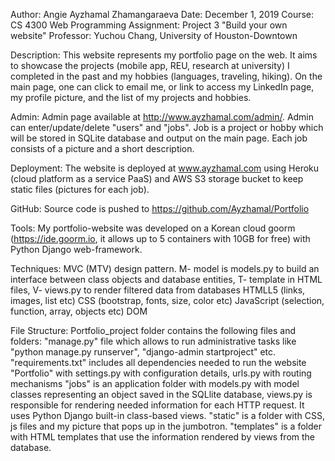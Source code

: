 
Author: 	Angie Ayzhamal Zhamangaraeva
Date:   	December 1, 2019 
Course: 	CS 4300 Web Programming
Assignment: Project 3 "Build your own website"
Professor:  Yuchou Chang, University of Houston-Downtown 


Description: 	This website represents my portfolio page on the web. It aims to showcase the projects (mobile app, REU, research at university) I completed in the past and my hobbies (languages, traveling, hiking). On the main page, one can click to email me, or link to access my LinkedIn page, my profile picture, and the list of my projects and hobbies. 

Admin: 			Admin page available at http://www.ayzhamal.com/admin/. Admin can enter/update/delete "users" and "jobs". Job is a project or hobby which will be stored in SQLite database and output on the main page. Each job consists of a picture and a short description.


Deployment:		 The website is deployed at www.ayzhamal.com using Heroku (cloud platform as a service PaaS) and AWS S3 storage bucket to keep static files (pictures for each job). 

GitHub:			 Source code is pushed to https://github.com/Ayzhamal/Portfolio 

Tools: 			 My portfolio-website was developed on a Korean cloud goorm (https://ide.goorm.io, it allows up to 5 containers with 10GB for free) with Python Django web-framework.

Techniques: 	MVC (MTV) design pattern. M- model is models.py to build an interface between class objects and database entities, T- template in HTML files, V- views.py to render filtered data from databases
				HTMLL5 (links, images, list etc)
				CSS (bootstrap, fonts, size, color etc)
				JavaScript (selection, function, array, objects etc)
				DOM

File Structure:	Portfolio_project folder contains the following files and folders:
				"manage.py" file which allows to run administrative tasks like "python manage.py runserver", "django-admin startproject" etc. 
				"requirements.txt" includes all dependencies needed to run the website 
				"Portfolio" with settings.py with configuration details, urls.py with routing mechanisms
				"jobs" is an application folder with models.py with model classes representing an object saved in the SQLlite database, views.py is responsible for rendering needed information for each HTTP request. It uses Python Django built-in class-based views. 
				"static" is a folder with CSS, js files and my picture that pops up in the jumbotron.
				"templates" is a folder with HTML templates that use the information rendered by views from the database.  







